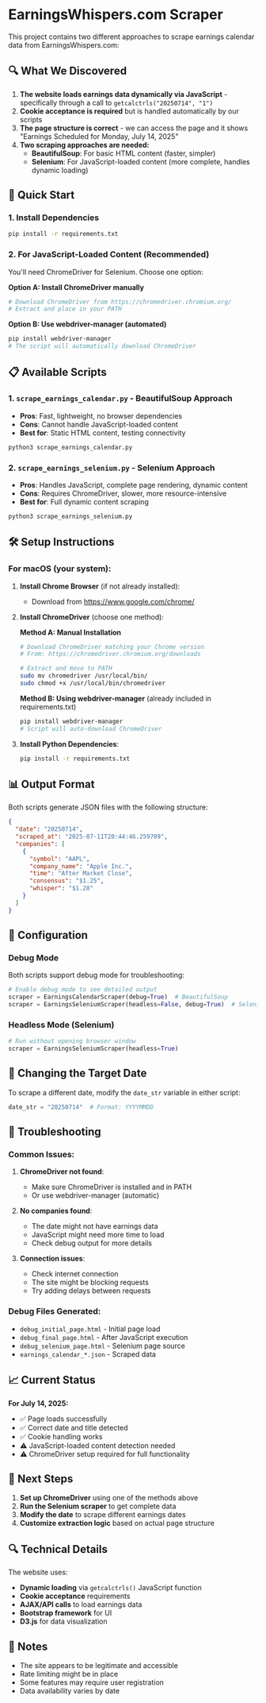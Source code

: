 # EarningsWhispers.com Scraper

This project contains two different approaches to scrape earnings calendar data from EarningsWhispers.com:

## 🔍 What We Discovered

1. **The website loads earnings data dynamically via JavaScript** - specifically through a call to `getcalctrls("20250714", "1")`
2. **Cookie acceptance is required** but is handled automatically by our scripts
3. **The page structure is correct** - we can access the page and it shows "Earnings Scheduled for Monday, July 14, 2025"
4. **Two scraping approaches are needed:**
   - **BeautifulSoup**: For basic HTML content (faster, simpler)
   - **Selenium**: For JavaScript-loaded content (more complete, handles dynamic loading)

## 🚀 Quick Start

### 1. Install Dependencies

```bash
pip install -r requirements.txt
```

### 2. For JavaScript-Loaded Content (Recommended)

You'll need ChromeDriver for Selenium. Choose one option:

**Option A: Install ChromeDriver manually**
```bash
# Download ChromeDriver from https://chromedriver.chromium.org/
# Extract and place in your PATH
```

**Option B: Use webdriver-manager (automated)**
```bash
pip install webdriver-manager
# The script will automatically download ChromeDriver
```

## 📋 Available Scripts

### 1. `scrape_earnings_calendar.py` - BeautifulSoup Approach
- **Pros**: Fast, lightweight, no browser dependencies
- **Cons**: Cannot handle JavaScript-loaded content
- **Best for**: Static HTML content, testing connectivity

```bash
python3 scrape_earnings_calendar.py
```

### 2. `scrape_earnings_selenium.py` - Selenium Approach  
- **Pros**: Handles JavaScript, complete page rendering, dynamic content
- **Cons**: Requires ChromeDriver, slower, more resource-intensive
- **Best for**: Full dynamic content scraping

```bash
python3 scrape_earnings_selenium.py
```

## 🛠️ Setup Instructions

### For macOS (your system):

1. **Install Chrome Browser** (if not already installed):
   - Download from https://www.google.com/chrome/

2. **Install ChromeDriver** (choose one method):

   **Method A: Manual Installation**
   ```bash
   # Download ChromeDriver matching your Chrome version
   # From: https://chromedriver.chromium.org/downloads
   
   # Extract and move to PATH
   sudo mv chromedriver /usr/local/bin/
   sudo chmod +x /usr/local/bin/chromedriver
   ```

   **Method B: Using webdriver-manager** (already included in requirements.txt)
   ```bash
   pip install webdriver-manager
   # Script will auto-download ChromeDriver
   ```

3. **Install Python Dependencies**:
   ```bash
   pip install -r requirements.txt
   ```

## 📊 Output Format

Both scripts generate JSON files with the following structure:

```json
{
  "date": "20250714",
  "scraped_at": "2025-07-11T20:44:46.259709",
  "companies": [
    {
      "symbol": "AAPL",
      "company_name": "Apple Inc.",
      "time": "After Market Close",
      "consensus": "$1.25",
      "whisper": "$1.28"
    }
  ]
}
```

## 🔧 Configuration

### Debug Mode
Both scripts support debug mode for troubleshooting:

```python
# Enable debug mode to see detailed output
scraper = EarningsCalendarScraper(debug=True)  # BeautifulSoup
scraper = EarningsSeleniumScraper(headless=False, debug=True)  # Selenium
```

### Headless Mode (Selenium)
```python
# Run without opening browser window
scraper = EarningsSeleniumScraper(headless=True)
```

## 📅 Changing the Target Date

To scrape a different date, modify the `date_str` variable in either script:

```python
date_str = "20250714"  # Format: YYYYMMDD
```

## 🐛 Troubleshooting

### Common Issues:

1. **ChromeDriver not found**:
   - Make sure ChromeDriver is installed and in PATH
   - Or use webdriver-manager (automatic)

2. **No companies found**:
   - The date might not have earnings data
   - JavaScript might need more time to load
   - Check debug output for more details

3. **Connection issues**:
   - Check internet connection
   - The site might be blocking requests
   - Try adding delays between requests

### Debug Files Generated:
- `debug_initial_page.html` - Initial page load
- `debug_final_page.html` - After JavaScript execution
- `debug_selenium_page.html` - Selenium page source
- `earnings_calendar_*.json` - Scraped data

## 📈 Current Status

**For July 14, 2025:**
- ✅ Page loads successfully
- ✅ Correct date and title detected
- ✅ Cookie handling works
- ⚠️ JavaScript-loaded content detection needed
- ⚠️ ChromeDriver setup required for full functionality

## 🎯 Next Steps

1. **Set up ChromeDriver** using one of the methods above
2. **Run the Selenium scraper** to get complete data
3. **Modify the date** to scrape different earnings dates
4. **Customize extraction logic** based on actual page structure

## 🔍 Technical Details

The website uses:
- **Dynamic loading** via `getcalctrls()` JavaScript function
- **Cookie acceptance** requirements
- **AJAX/API calls** to load earnings data
- **Bootstrap framework** for UI
- **D3.js** for data visualization

## 📝 Notes

- The site appears to be legitimate and accessible
- Rate limiting might be in place
- Some features may require user registration
- Data availability varies by date 